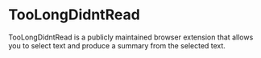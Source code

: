 # TooLongDidntRead
TooLongDidntRead is a publicly maintained browser extension that allows you to select text and produce a summary from the selected text. 
